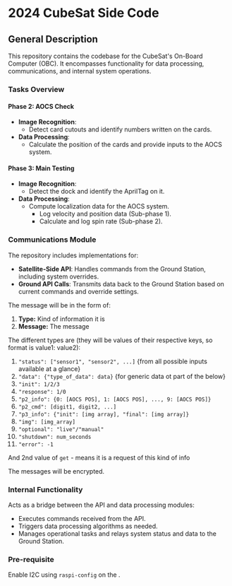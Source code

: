 # 2024 CubeSat Side Code

## General Description

This repository contains the codebase for the CubeSat's On-Board Computer (OBC). It encompasses functionality for data processing, communications, and internal system operations.

### Tasks Overview

#### **Phase 2: AOCS Check**

- **Image Recognition**:
  - Detect card cutouts and identify numbers written on the cards.
- **Data Processing**:
  - Calculate the position of the cards and provide inputs to the AOCS system.

#### **Phase 3: Main Testing**

- **Image Recognition**:
  - Detect the dock and identify the AprilTag on it.
- **Data Processing**:
  - Compute localization data for the AOCS system.
    - Log velocity and position data (Sub-phase 1).
    - Calculate and log spin rate (Sub-phase 2).

### Communications Module

The repository includes implementations for:

- **Satellite-Side API**: Handles commands from the Ground Station, including system overrides.
- **Ground API Calls**: Transmits data back to the Ground Station based on current commands and override settings.

The message will be in the form of:

1. **Type:** Kind of information it is
2. **Message:** The message

The different types are (they will be values of their respective keys, so format is value1: value2):

1. `"status": ["sensor1", "sensor2", ...]` {from all possible inputs available at a glance}
2. `"data": {"type_of_data": data}`  {for generic data ot part of the below}
3. `"init": 1/2/3`
4. `"response": 1/0`
5. `"p2_info": {0: [AOCS POS], 1: [AOCS POS], ..., 9: [AOCS POS]}`
6. `"p2_cmd": [digit1, digit2, ...]`
7. `"p3_info": {"init": [img array], "final": [img array]}`
8. `"img": [img_array]`
9. `"optional": "live"/"manual"`
10. `"shutdown": num_seconds`
11. `"error": -1`

And 2nd value of `get` - means it is a request of this kind of info

The messages will be encrypted.

### Internal Functionality

Acts as a bridge between the API and data processing modules:

- Executes commands received from the API.
- Triggers data processing algorithms as needed.
- Manages operational tasks and relays system status and data to the Ground Station.

### Pre-requisite

Enable I2C using `raspi-config` on the .
